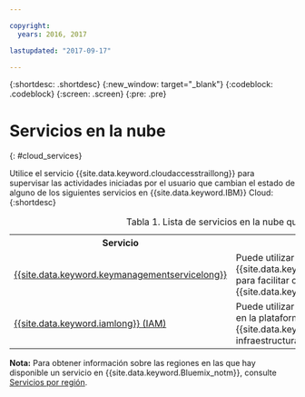 ```yaml
---

copyright:
  years: 2016, 2017

lastupdated: "2017-09-17"

---
```


{:shortdesc: .shortdesc}
{:new_window: target="_blank"}
{:codeblock: .codeblock}
{:screen: .screen}
{:pre: .pre}


# Servicios en la nube
{: #cloud_services}

Utilice el servicio {{site.data.keyword.cloudaccesstraillong}} para supervisar las actividades iniciadas por el usuario que cambian el estado de alguno de los siguientes servicios en {{site.data.keyword.IBM}} Cloud:
{:shortdesc}

<table>
  <caption>Tabla 1. Lista de servicios en la nube que envían sucesos a {{site.data.keyword.cloudaccesstrailshort}}</caption>
  <tr>
    <th>Servicio</th>
	<th>Descripción</th>
	<th>Supervisión de la actividad en la nube</th>
  </tr>
  <tr>
    <td><a href="/docs/services/keymgmt/index.html#getting-started-with-key-protect">{{site.data.keyword.keymanagementservicelong}}</a></td>
	<td>Puede utilizar el servicio {{site.data.keyword.keymanagementserviceshort}} para facilitar claves cifradas para apps en {{site.data.keyword.Bluemix_notm}}. </td>
	<td><a href="/docs/services/cloud-activity-tracker/svcs/kp_at.html#kp_at">Supervisión de la actividad de {{site.data.keyword.keymanagementserviceshort}} con {{site.data.keyword.cloudaccesstrailshort}} </a></td>
  </tr>
  <tr>
    <td><a href="/docs/iam/users_roles.html#userroles">{{site.data.keyword.iamlong}} (IAM)</a></td>
	<td>Puede utilizar IAM para gestionar usuarios y roles en la plataforma {{site.data.keyword.Bluemix_notm}} y servicios de infraestructura. </td>
	<td></td>
  </tr>
</table>

**Nota:** Para obtener información sobre las regiones en las que hay disponible un servicio en {{site.data.keyword.Bluemix_notm}}, consulte [Servicios por región](/docs/services/services_region.html#services_region).




